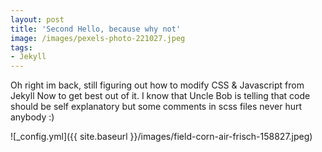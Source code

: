 ```yaml
---
layout: post
title: 'Second Hello, because why not'
image: /images/pexels-photo-221027.jpeg
tags:
- Jekyll
---
```


Oh right im back, still figuring out how to modify CSS & Javascript from Jekyll Now to get best out of it.
I know that Uncle Bob is telling that code should be self explanatory but some comments in scss files never hurt anybody :)

![_config.yml]({{ site.baseurl }}/images/field-corn-air-frisch-158827.jpeg)
